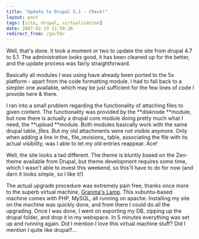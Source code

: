 ```yaml
---
title: "Update to Drupal 5.1 - Check!"
layout: post
tags: [site, drupal, virtualization]
date: 2007-02-19 21:50:26
redirect_from: /go/59/
---
```


Well, that's done. It took a moment or two to update the site from drupal 4.7 to 5.1. The administration looks good, it has been cleaned up for the better, and the update process was fairly straightforward. 

Basically all modules I was using have already been ported to the 5x platform - apart from the code formatting module. I had to fall back to a simpler one available, which may be just sufficient for the few lines of code I provide here & there.

I ran into a small problem regarding the functionality of attaching files to given content. The functionality was provided by the **disknode **module, but now there is actually a drupal core module doing pretty much what I need, the **upload **module. Both modules basically work with the same drupal table, _files_. But my old attachments were not visible anymore. Only when adding a line in the_ file_revisions_ table, associating the file with its actual visibility, was I able to let my old entries reappear. Ace!

Well, the site looks a tad different. The theme is bluntly based on the Zen-theme available from Drupal, but theme development requires some time, which I wasn't able to invest this weekend, so this'll have to do for now (and darn it looks _simple_, so I like it!)

The actual upgrade procedure was extremely pain free, thanks once more to the superb virtual machine, [Granma's Lamp](http://canned-os.blogspot.com/2006/10/grandmas-lamp-its-easy-enough-for.html "LAMP so easy, even your grandma can do it!"). This xubuntu-based machine comes with PHP, MySQL, all running on apache. Installing my site on the machine was quickly done, and from there I could do all the upgrading. Once I was done, I went on exporting my DB, zipping up the drupal folder, and drop it in my webspace. In 5 minutes everything was set up and running again. Did I mention I love this virtual machine stuff? Did I mention I quite like drupal?...